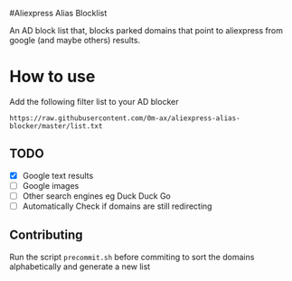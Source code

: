 #Aliexpress Alias Blocklist

An AD block list that, blocks parked domains that point to aliexpress from google (and maybe others) results.

# How to use
Add the following filter list to your AD blocker
```
https://raw.githubusercontent.com/0m-ax/aliexpress-alias-blocker/master/list.txt
```


## TODO

- [x] Google text results
- [ ] Google images
- [ ] Other search engines eg Duck Duck Go 
- [ ] Automatically Check if domains are still redirecting

## Contributing

Run the script `precommit.sh` before commiting to sort the domains alphabetically and generate a new list

